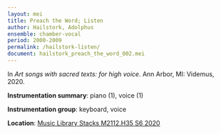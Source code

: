 ```yaml
---
layout: mei
title: Preach the Word; Listen
author: Hailstork, Adolphus
ensemble: chamber-vocal
period: 2000-2009
permalink: /hailstork-listen/
document: hailstork_preach_the_word_002.mei
---
```


In *Art songs with sacred texts: for high voice.* Ann Arbor, MI: Videmus, 2020.

**Instrumentation summary**: piano (1), voice (1)

**Instrumentation group**: keyboard, voice

**Location**: <a href="https://tufts.primo.exlibrisgroup.com/permalink/01TUN_INST/1kc9gia/alma991018306188503851" target="_blank">Music Library Stacks M2112.H35 S6 2020</a>